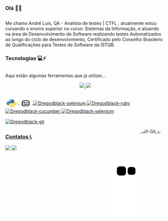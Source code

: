 ### Olá 👋🏽

##

Me chamo André Luis, QA - Analista de testes | CTFL , atualmente estou cursando o ensino superior no curso: Sistemas da Informação, e atuando na área de Desenvolvimento de Software realizando testes Automatizados ao longo do ciclo de desenvolvimento, Certificado pelo Conselho Brasileiro de Qualificações para Testes de Software da ISTQB.

### Tecnologias 💻⚡
  
##
  
Aqui estão algumas ferramentas que já utilizei...
  
<div align="center">
  
  <a href="https://github.com/Dregodblack">
  <img height="180em" src="https://github-readme-stats.vercel.app/api?username=Dregodblack&&layout=compact&show_icons=true&theme=chartreuse-dark&include_all_commits=true&count_private=true"/>
  <img height="180em" src="https://github-readme-stats.vercel.app/api/top-langs/?username=Dregodblack&repo=github-readme-stats&theme=chartreuse-dark"/>
</div> 
  
  
<div style="display: inline_block"><br>
  
  <a href ="https://www.python.org/" ><img align="center" alt="Dregodblack-Python" height="30" width="40" src="https://raw.githubusercontent.com/devicons/devicon/master/icons/python/python-original.svg" />
  <a href ="https://robotframework.org/" ><img align="center" alt="Dregodblack-RobotFramework" height="30" width="40" src="https://raw.githubusercontent.com/vscode-icons/vscode-icons/master/icons/file_type_robotframework.svg?sanitize=true" />
  <a href ="https://www.selenium.dev/" ><img align="center" alt="Dregodblack-selenium" height="30" width="40" src="https://cdn.jsdelivr.net/gh/devicons/devicon/icons/selenium/selenium-original.svg" />
  <a href ="https://www.ruby-lang.org/pt/" ><img align="center" alt="Dregodblack-ruby" height="30" width="40" src="https://cdn.jsdelivr.net/gh/devicons/devicon/icons/ruby/ruby-original.svg" />
  <a href ="https://cucumber.io/" ><img align="center" alt="Dregodblack-cucumber" height="30" width="40" src="https://cdn.jsdelivr.net/gh/devicons/devicon/icons/cucumber/cucumber-plain.svg" />
  <a href ="https://code.visualstudio.com/?wt.mc_id=DX_841432" ><img align="center" alt="Dregodblack-selenium" height="30" width="40" src="https://cdn.jsdelivr.net/gh/devicons/devicon/icons/vscode/vscode-original-wordmark.svg" />
    
  <a href="https://git-scm.com/" ><img align="center" alt="Dregodblack-git" height="30" width="40" src="https://cdn.jsdelivr.net/gh/devicons/devicon@v2.15.1/devicon.min.css" />
    
    
    
 <img align="right" alt="Gif-Git_Dre" height="150" style="border-radius:50px;"  src="https://media.discordapp.net/attachments/796134895663054858/1054269836068405258/Git.gif?width=406&height=406" />
</div>
    
##
    
### Contatos 📞
    
<div align="left">
  <a href ="mailto:nascimento.andreluis18@gmail.com" ><img src="https://img.shields.io/badge/-Gmail-%23333?style=for-the-badge&logo=gmail&logoColor=white" target="_blank"></a>
  <a href= "https://www.linkedin.com/in/andr%C3%A9-luis-94baa220a/" target="_blank"><img src="https://img.shields.io/badge/-LinkedIn-%230077B5?style=for-the-badge&logo=linkedin&logoColor=white" target="_blank"></a> 
  <div align="right">     
    
 
  ![Snake animation](https://github.com/Dregodblack/Dregodblack/blob/output/github-contribution-grid-snake.svg)
 
</div>
